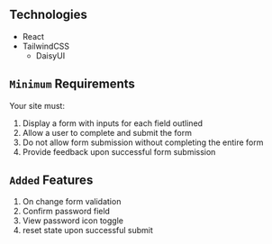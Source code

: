 ## Technologies
- React
- TailwindCSS
    - DaisyUI

## `Minimum` Requirements
Your site must:

1. Display a form with inputs for each field outlined
2. Allow a user to complete and submit the form
3. Do not allow form submission without completing the entire form
4. Provide feedback upon successful form submission

## `Added` Features

1. On change form validation
2. Confirm password field
3. View password icon toggle
4. reset state upon successful submit


